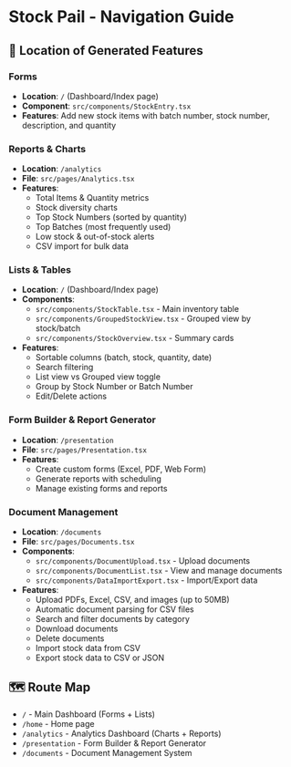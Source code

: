 # Stock Pail - Navigation Guide

## 📍 Location of Generated Features

### **Forms**
- **Location**: `/` (Dashboard/Index page)
- **Component**: `src/components/StockEntry.tsx`
- **Features**: Add new stock items with batch number, stock number, description, and quantity

### **Reports & Charts**  
- **Location**: `/analytics`
- **File**: `src/pages/Analytics.tsx`
- **Features**:
  - Total Items & Quantity metrics
  - Stock diversity charts
  - Top Stock Numbers (sorted by quantity)
  - Top Batches (most frequently used)
  - Low stock & out-of-stock alerts
  - CSV import for bulk data

### **Lists & Tables**
- **Location**: `/` (Dashboard/Index page)
- **Components**: 
  - `src/components/StockTable.tsx` - Main inventory table
  - `src/components/GroupedStockView.tsx` - Grouped view by stock/batch
  - `src/components/StockOverview.tsx` - Summary cards
- **Features**:
  - Sortable columns (batch, stock, quantity, date)
  - Search filtering
  - List view vs Grouped view toggle
  - Group by Stock Number or Batch Number
  - Edit/Delete actions

### **Form Builder & Report Generator**
- **Location**: `/presentation`
- **File**: `src/pages/Presentation.tsx`
- **Features**:
  - Create custom forms (Excel, PDF, Web Form)
  - Generate reports with scheduling
  - Manage existing forms and reports

### **Document Management**
- **Location**: `/documents`
- **File**: `src/pages/Documents.tsx`
- **Components**:
  - `src/components/DocumentUpload.tsx` - Upload documents
  - `src/components/DocumentList.tsx` - View and manage documents
  - `src/components/DataImportExport.tsx` - Import/Export data
- **Features**:
  - Upload PDFs, Excel, CSV, and images (up to 50MB)
  - Automatic document parsing for CSV files
  - Search and filter documents by category
  - Download documents
  - Delete documents
  - Import stock data from CSV
  - Export stock data to CSV or JSON

## 🗺️ Route Map
- `/` - Main Dashboard (Forms + Lists)
- `/home` - Home page
- `/analytics` - Analytics Dashboard (Charts + Reports)
- `/presentation` - Form Builder & Report Generator
- `/documents` - Document Management System
